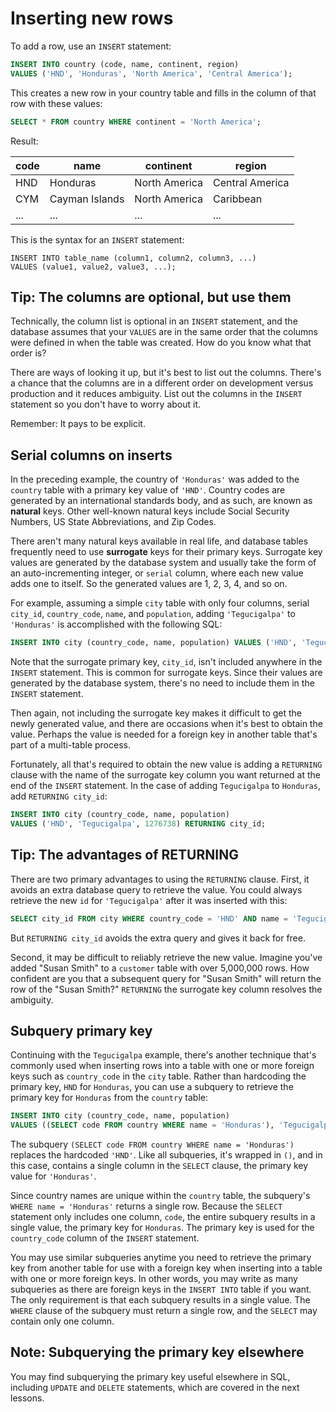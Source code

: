 # Inserting new rows

To add a row, use an `INSERT` statement:

```sql
INSERT INTO country (code, name, continent, region)
VALUES ('HND', 'Honduras', 'North America', 'Central America');
```

This creates a new row in your country table and fills in the column of that row with these values:

```sql
SELECT * FROM country WHERE continent = 'North America';
```

Result:

| **code** | **name**       | **continent** | **region**      |
| -------- | -------------- | ------------- | --------------- |
| HND      | Honduras       | North America | Central America |
| CYM      | Cayman Islands | North America | Caribbean       |
| ...      | ...            | ...           | ...             |

This is the syntax for an `INSERT` statement:

```
INSERT INTO table_name (column1, column2, column3, ...)
VALUES (value1, value2, value3, ...);
```

## Tip: The columns are optional, but use them

Technically, the column list is optional in an `INSERT` statement, and the database assumes that your `VALUES` are in the same order that the columns were defined in when the table was created. How do you know what that order is?

There are ways of looking it up, but it's best to list out the columns. There's a chance that the columns are in a different order on development versus production and it reduces ambiguity. List out the columns in the `INSERT` statement so you don't have to worry about it.

Remember: It pays to be explicit.

## Serial columns on inserts

In the preceding example, the country of `'Honduras'` was added to the `country` table with a primary key value of `'HND'`. Country codes are generated by an international standards body, and as such, are known as **natural** keys. Other well-known natural keys include Social Security Numbers, US State Abbreviations, and Zip Codes.

There aren't many natural keys available in real life, and database tables frequently need to use **surrogate** keys for their primary keys. Surrogate key values are generated by the database system and usually take the form of an auto-incrementing integer, or `serial` column, where each new value adds one to itself. So the generated values are 1, 2, 3, 4, and so on.

For example, assuming a simple `city` table with only four columns, serial `city_id`, `country_code`, `name`, and `population`, adding `'Tegucigalpa'` to `'Honduras'` is accomplished with the following SQL:

```sql
INSERT INTO city (country_code, name, population) VALUES ('HND', 'Tegucigalpa', 1276738);
```

Note that the surrogate primary key, `city_id`, isn't included anywhere in the `INSERT` statement. This is common for surrogate keys. Since their values are generated by the database system, there's no need to include them in the `INSERT` statement.

Then again, not including the surrogate key makes it difficult to get the newly generated value, and there are occasions when it's best to obtain the value. Perhaps the value is needed for a foreign key in another table that's part of a multi-table process.

Fortunately, all that's required to obtain the new value is adding a `RETURNING` clause with the name of the surrogate key column you want returned at the end of the `INSERT` statement. In the case of adding `Tegucigalpa` to `Honduras`, add `RETURNING city_id`:

```sql
INSERT INTO city (country_code, name, population)
VALUES ('HND', 'Tegucigalpa', 1276738) RETURNING city_id;
```

## Tip: The advantages of RETURNING

There are two primary advantages to using the `RETURNING` clause. First, it avoids an extra database query to retrieve the value. You could always retrieve the new `id` for `'Tegucigalpa'` after it was inserted with this:

```sql
SELECT city_id FROM city WHERE country_code = 'HND' AND name = 'Tegucigalpa';
```

But `RETURNING city_id` avoids the extra query and gives it back for free.

Second, it may be difficult to reliably retrieve the new value. Imagine you've added "Susan Smith" to a `customer` table with over 5,000,000 rows. How confident are you that a subsequent query for "Susan Smith" will return the row of the "Susan Smith?" `RETURNING` the surrogate key column resolves the ambiguity.

## Subquery primary key

Continuing with the `Tegucigalpa` example, there's another technique that's commonly used when inserting rows into a table with one or more foreign keys such as `country_code` in the `city` table. Rather than hardcoding the primary key, `HND` for `Honduras`, you can use a subquery to retrieve the primary key for `Honduras` from the `country` table:

```sql
INSERT INTO city (country_code, name, population)
VALUES ((SELECT code FROM country WHERE name = 'Honduras'), 'Tegucigalpa', 1276738);
```

The subquery `(SELECT code FROM country WHERE name = 'Honduras')` replaces the hardcoded `'HND'`. Like all subqueries, it's wrapped in `()`, and in this case, contains a single column in the `SELECT` clause, the primary key value for `'Honduras'`.

Since country names are unique within the `country` table, the subquery's `WHERE name = 'Honduras'` returns a single row. Because the `SELECT` statement only includes one column, `code`, the entire subquery results in a single value, the primary key for `Honduras`. The primary key is used for the `country_code` column of the `INSERT` statement.

You may use similar subqueries anytime you need to retrieve the primary key from another table for use with a foreign key when inserting into a table with one or more foreign keys. In other words, you may write as many subqueries as there are foreign keys in the `INSERT INTO` table if you want. The only requirement is that each subquery results in a single value. The `WHERE` clause of the subquery must return a single row, and the `SELECT` may contain only one column.

## Note: Subquerying the primary key elsewhere

You may find subquerying the primary key useful elsewhere in SQL, including `UPDATE` and `DELETE` statements, which are covered in the next lessons.
